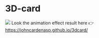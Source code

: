 # 3D-card

![](https://i.imgur.com/KilK5qR.png)
Look the animation effect result here 👉 https://johncardenasp.github.io/3dcard/
